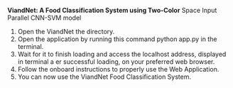 **ViandNet: A Food Classification System using Two-Color**
 Space Input Parallel CNN-SVM model
1.  Open the ViandNet the directory.
2.  Open the application by running this command
    python app.py in the terminal.
3.  Wait for it to finish loading and access the localhost address, displayed in terminal a er successful
    loading, on your preferred web browser.
4.  Follow the onboard instructions to properly use the Web Application.
5.  You can now use the ViandNet Food Classification System.
